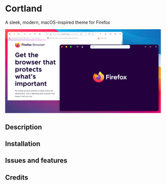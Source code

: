 # Cortland
A sleek, modern, macOS-inspired theme for Firefox

![image](/screenshots/cortland-screenshot.png)

## Description

## Installation

## Issues and features

## Credits
